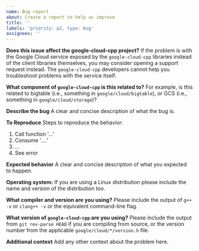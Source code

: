```yaml
---
name: Bug report
about: Create a report to help us improve
title: ''
labels: 'priority: p2, type: bug'
assignees: ''
---
```


**Does this issue affect the google-cloud-cpp project?**
If the problem is with the Google Cloud service exposed by the `google-cloud-cpp` libraries instead of the client libraries themselves, you may consider opening a support request instead. The `google-cloud-cpp` developers cannot help you troubleshoot problems with the service itself.

**What component of `google-cloud-cpp` is this related to?**
For example, is this related to bigtable (i.e., something in `google/cloud/bigtable`), or GCS (i.e., something in `google/cloud/storage`)?

**Describe the bug**
A clear and concise description of what the bug is.

**To Reproduce**
Steps to reproduce the behavior:

1. Call function '...'
2. Consume  '....'
3. ...
4. See error

**Expected behavior**
A clear and concise description of what you expected to happen.

**Operating system:**
If you are using a Linux distribution please include the name and version of the distribution too.

**What compiler and version are you using?**
Please include the output of `g++ -v` or `clang++ -v` or the equivalent command-line flag.

**What version of `google-cloud-cpp` are you using?**
Please include the output from `git rev-parse HEAD` if you are compiling from source, or the version number from the applicable `google/cloud/*/version.h` file.

**Additional context**
Add any other context about the problem here.
